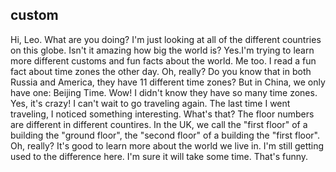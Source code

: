 ## custom
Hi, Leo. What are you doing?
I'm just looking at all of the different countries on this globe.
Isn't it amazing how big the world is?
Yes.I'm trying to learn more different customs and fun facts about the world.
Me too. I read a fun fact about time zones the other day.
Oh, really?
Do you know that in both Russia and America, they have 11 different time zones? But in China, we only have one: Beijing Time.
Wow! I didn't know they have so many time zones.
Yes, it's crazy!
I can't wait to go traveling again. The last time I went traveling, I noticed something interesting.
What's that?
The floor numbers are different in different countires. In the UK, we call the "first floor" of a building the "ground floor", the "second floor" of a building the "first floor".
Oh, really? It's good to learn more about the world we live in.
I'm still getting used to the difference here. I'm sure it will take some time.
That's funny.
